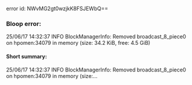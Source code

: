 error id: NWvMG2gt0wzjkK8FSJEWbQ==
### Bloop error:

25/06/17 14:32:37 INFO BlockManagerInfo: Removed broadcast_8_piece0 on hpomen:34079 in memory (size: 34.2 KiB, free: 4.5 GiB)
#### Short summary: 

25/06/17 14:32:37 INFO BlockManagerInfo: Removed broadcast_8_piece0 on hpomen:34079 in memory (size:...